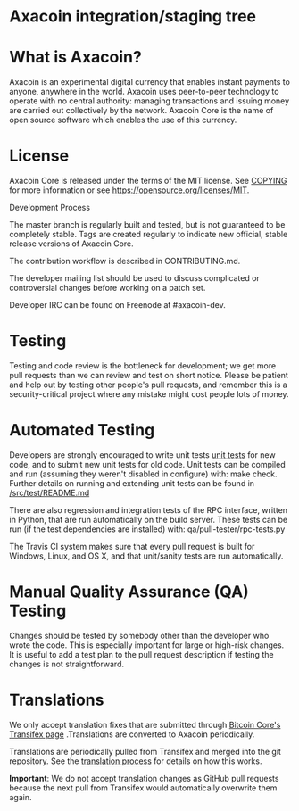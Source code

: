Axacoin integration/staging tree
================================
# What is Axacoin?

Axacoin is an experimental digital currency that enables instant payments to anyone, anywhere in the world. Axacoin uses peer-to-peer technology to operate with no central authority: managing transactions and issuing money are carried out collectively by the network. Axacoin Core is the name of open source software which enables the use of this currency.



# License

Axacoin Core is released under the terms of the MIT license. See [COPYING](COPYING) for more information or see https://opensource.org/licenses/MIT.

Development Process

The master branch is regularly built and tested, but is not guaranteed to be completely stable. Tags are created regularly to indicate new official, stable release versions of Axacoin Core.

The contribution workflow is described in CONTRIBUTING.md.

The developer mailing list should be used to discuss complicated or controversial changes before working on a patch set.

Developer IRC can be found on Freenode at #axacoin-dev.

# Testing

Testing and code review is the bottleneck for development; we get more pull requests than we can review and test on short notice. Please be patient and help out by testing other people's pull requests, and remember this is a security-critical project where any mistake might cost people lots of money.

# Automated Testing

Developers are strongly encouraged to write unit tests [unit tests](axacoin/src/test/README.md) for new code, and to submit new unit tests for old code. Unit tests can be compiled and run (assuming they weren't disabled in configure) with: make check. Further details on running and extending unit tests can be found in [/src/test/README.md](/src/test/README.md)

There are also regression and integration tests of the RPC interface, written in Python, that are run automatically on the build server. These tests can be run (if the test dependencies are installed) with: qa/pull-tester/rpc-tests.py

The Travis CI system makes sure that every pull request is built for Windows, Linux, and OS X, and that unit/sanity tests are run automatically.

# Manual Quality Assurance (QA) Testing

Changes should be tested by somebody other than the developer who wrote the code. This is especially important for large or high-risk changes. It is useful to add a test plan to the pull request description if testing the changes is not straightforward.

# Translations

We only accept translation fixes that are submitted through [Bitcoin Core's Transifex page](https://www.transifex.com/projects/p/bitcoin) .Translations are converted to Axacoin periodically.

Translations are periodically pulled from Transifex and merged into the git repository. See the [translation process](axacoin/doc/translation_process.md) for details on how this works.

**Important**: We do not accept translation changes as GitHub pull requests because the next pull from Transifex would automatically overwrite them again.

